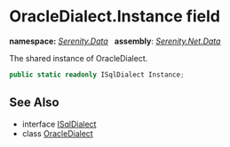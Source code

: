 # OracleDialect.Instance field
**namespace:** *[Serenity.Data](../../README.md#serenity.data-namespace)*   **assembly**: *[Serenity.Net.Data](../../README.md)*

The shared instance of OracleDialect.

```csharp
public static readonly ISqlDialect Instance;
```

## See Also

* interface [ISqlDialect](../ISqlDialect.md)
* class [OracleDialect](../OracleDialect.md)